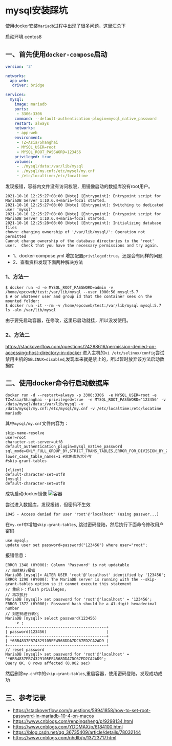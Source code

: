 # mysql安装踩坑

使用docker安装`Mariadb`过程中出现了很多问题，这里汇总下

启动环境 centos8

## 一、首先使用`docker-compose`启动

```yaml
version: '3'

networks:
  app-web:
   driver: bridge

services:
  mysql:
    image: mariadb
    ports:
     - 3306:3306
    command: --default-authentication-plugin=mysql_native_password
    restart: always
    networks:
     - app-web
    environment:
     - TZ=Asia/Shanghai
     - MYSQL_USER=root
     - MYSQL_ROOT_PASSWORD=123456
    privileged: true
    volumes:
     - ./mysql/data:/var/lib/mysql
     - ./mysql/my.cnf:/etc/mysql/my.cnf
     - /etc/localtime:/etc/localtime
```

发现报错，容器内文件没有访问权限，用镜像启动的数据库没有root用户。

```shell
2021-10-10 12:25:27+08:00 [Note] [Entrypoint]: Entrypoint script for MariaDB Server 1:10.6.4+maria~focal started.
2021-10-10 12:25:27+08:00 [Note] [Entrypoint]: Switching to dedicated user 'mysql'
2021-10-10 12:25:27+08:00 [Note] [Entrypoint]: Entrypoint script for MariaDB Server 1:10.6.4+maria~focal started.
2021-10-10 12:25:28+08:00 [Note] [Entrypoint]: Initializing database files
chown: changing ownership of '/var/lib/mysql/': Operation not permitted
Cannot change ownership of the database directories to the 'root'
user.  Check that you have the necessary permissions and try again.
```

- 1、docker-compose.yml 增加配置`privileged:true`，还是会有同样的问题
- 2、查看资料发现下面两种解决方法



### 1、方法一

```
$ docker run -d -e MYSQL_ROOT_PASSWORD=admin -v /home/epccweb/test:/var/lib/mysql --user 1000:50 mysql:5.7
$ # or whatever user and group id that the container sees on the mounted folder:
$ docker run -it --rm -v /home/epccweb/test:/var/lib/mysql mysql:5.7 ls -aln /var/lib/mysql
```

由于要先启动容器，在修改，这里已启动就挂，所以没发使用。

### 2、方法二

https://stackoverflow.com/questions/24288616/permission-denied-on-accessing-host-directory-in-docker
进入主机的`vi /etc/selinux/config`尝试禁用主机的`SELINUX=disabled`,发现本来就是禁止的，所以暂时放弃该方法启动数据库



## 二、使用docker命令行启动数据库

```
docker run -d --restart=always -p 3306:3306  -e MYSQL_USER=root -e TZ=Asia/Shanghai --privileged=true  -e MYSQL_ROOT_PASSWORD='123456' -v /data/mysql/data:/var/lib/mysql -v /data/mysql/my.cnf:/etc/mysql/my.cnf -v /etc/localtime:/etc/locatime mariadb
```

其中`mysql/my.cnf`文件内容为：

```
skip-name-resolve
user=root
character-set-server=utf8
default_authentication_plugin=mysql_native_password
sql_mode=ONLY_FULL_GROUP_BY,STRICT_TRANS_TABLES,ERROR_FOR_DIVISION_BY_ZERO,NO_AUTO_CREATE_USER,NO_ENGINE_SUBSTITUTION
lower_case_table_names=1 #忽略表名大小写
#skip-grant-tables

[client]
default-character-set=utf8
[mysql]
default-character-set=utf8
```

成功启动docker镜像
![容器](https://gitee.com/pengfeilv/picture-manage/raw/master/blog/docker.png)

尝试进入数据库，发现报错，但密码不生效

```
1045 - Access denied for user 'root'@'localhost' (using passwor...)
```

在`my.cnf`中增加`skip-grant-tables`, 跳过密码登陆，然后执行下面命令修改用户密码

```
use mysql;
update user set password=password("123456") where user="root";
```

报错信息：

```
ERROR 1348 (HY000): Column 'Password' is not updatable
// 继续执行报错
MariaDB [mysql]> ALTER USER 'root'@'localhost' identified by '123456';
ERROR 1290 (HY000): The MariaDB server is running with the --skip-grant-tables option so it cannot execute this statement
// 重启下：flush privileges;
// 再次执行
MariaDB [mysql]> set password for 'root'@'localhost' = '123456';
ERROR 1372 (HY000): Password hash should be a 41-digit hexadecimal number
// 对密码进行转化
MariaDB [mysql]> select password(123456)
    -> ;
+-------------------------------------------+
| password(123456)                          |
+-------------------------------------------+
| *6BB4837EB74329105EE4568DDA7DC67ED2CA2AD9 |
+-------------------------------------------+
// reset password
MariaDB [mysql]> set password for 'root'@'localhost' = '*6BB4837EB74329105EE4568DDA7DC67ED2CA2AD9';
Query OK, 0 rows affected (0.002 sec)
```

然后删除`my.cnf`中的`skip-grant-tables`,重启容器，使用密码登陆，发现成功成功

## 三、参考记录

- https://stackoverflow.com/questions/59941858/how-to-set-root-password-in-mariadb-10-4-on-macos
- https://www.cnblogs.com/renpingsheng/p/9298134.html
- https://www.cnblogs.com/YDDMAX/p/6184100.html
- https://blog.csdn.net/qq_36735409/article/details/78032144
- https://www.cnblogs.com/nhdlb/p/13723717.html